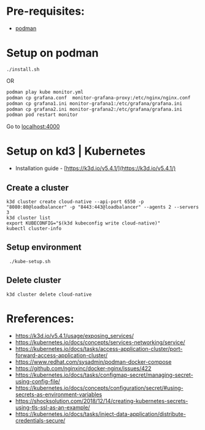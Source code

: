 # Pre-requisites:
- [podman](https://podman.io/getting-started/installation)
# Setup on podman
```
./install.sh
```
OR
```bash
podman play kube monitor.yml 
podman cp grafana.conf  monitor-grafana-proxy:/etc/nginx/nginx.conf
podman cp grafana1.ini monitor-grafana1:/etc/grafana/grafana.ini    
podman cp grafana2.ini monitor-grafana2:/etc/grafana/grafana.ini
podman pod restart monitor
```

Go to [localhost:4000](http://localhost:4000)

# Setup on kd3 | Kubernetes
- Installation guide - [https://k3d.io/v5.4.1/](https://k3d.io/v5.4.1/)
## Create a cluster
```
k3d cluster create cloud-native --api-port 6550 -p "8080:80@loadbalancer" -p "8443:443@loadbalancer" --agents 2 --servers 3
k3d cluster list
export KUBECONFIG="$(k3d kubeconfig write cloud-native)"
kubectl cluster-info
```
## Setup environment
```
 ./kube-setup.sh 
```
## Delete cluster
```
k3d cluster delete cloud-native
```

# Rreferences:
- https://k3d.io/v5.4.1/usage/exposing_services/
- https://kubernetes.io/docs/concepts/services-networking/service/
- https://kubernetes.io/docs/tasks/access-application-cluster/port-forward-access-application-cluster/
- https://www.redhat.com/sysadmin/podman-docker-compose
- https://github.com/nginxinc/docker-nginx/issues/422
- https://kubernetes.io/docs/tasks/configmap-secret/managing-secret-using-config-file/
- https://kubernetes.io/docs/concepts/configuration/secret/#using-secrets-as-environment-variables
- https://shocksolution.com/2018/12/14/creating-kubernetes-secrets-using-tls-ssl-as-an-example/
- https://kubernetes.io/docs/tasks/inject-data-application/distribute-credentials-secure/
